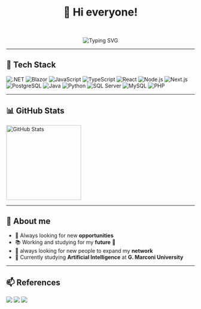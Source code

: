 <h1 align="center">👋 Hi everyone!</h1>
<br />
<p align="center">
  <img src="https://readme-typing-svg.herokuapp.com?font=Fira+Code&size=22&duration=3000&pause=1000&center=true&width=435&lines=Welcome+to+my+profile!;Look+around,+you+can+find+me...;Just+in+case..." alt="Typing SVG" />
</p>

---

## 🚀 Tech Stack

![.NET](https://img.shields.io/badge/-.NET-05122A?style=flat&logo=dotnet)
![Blazor](https://img.shields.io/badge/-Blazor-05122A?style=flat&logo=blazor)
![JavaScript](https://img.shields.io/badge/-JavaScript-05122A?style=flat&logo=javascript)
![TypeScript](https://img.shields.io/badge/-TypeScript-05122A?style=flat&logo=typescript)
![React](https://img.shields.io/badge/-React-05122A?style=flat&logo=react)
![Node.js](https://img.shields.io/badge/-Node.js-05122A?style=flat&logo=node.js)
![Next.js](https://img.shields.io/badge/-Next.js-05122A?style=flat&logo=next.js)
![PostgreSQL](https://img.shields.io/badge/-PostgreSQL-05122A?style=flat&logo=postgresql)
![Java](https://img.shields.io/badge/-Java-05122A?style=flat&logo=java&logoColor=orange)
![Python](https://img.shields.io/badge/-Python-05122A?style=flat&logo=python)
![SQL Server](https://img.shields.io/badge/-SQL%20Server-05122A?style=flat&logo=microsoft-sql-server)
![MySQL](https://img.shields.io/badge/-MySQL-05122A?style=flat&logo=mysql)
![PHP](https://img.shields.io/badge/-PHP-05122A?style=flat&logo=PHP)


---

## 📊 GitHub Stats

<div style="display:flex; flex-wrap:wrap; justify-content:left;">
  <img src="https://github-readme-stats.vercel.app/api?username=Matteo-stefaa&show_icons=true&theme=ambient_gradient&count_private=true" alt="GitHub Stats" height="200"/>
</div>

---

## 🧠 About me

- 🎯 Always looking for new **opportunities**
- 📚 Working and studying for my **future** 💪
- 🤝 always looking for new people to expand my **network**
- 🌱 Currently studying **Artificial Intelligence** at **G. Marconi University**

---

## 📫 References

<p align="left">
  <a href="mailto:matteo.stefani0101@gmail.com"><img src="https://img.shields.io/badge/-Email-333333?style=flat&logo=gmail&logoColor=white"/></a>
  <a href="https://www.linkedin.com/in/matteo-stefani-78aa4b17b/"><img src="https://img.shields.io/badge/-LinkedIn-0077B5?style=flat&logo=linkedin&logoColor=white"/></a>
  <a href="https://matteostefani.vercel.app/">
    <img src="https://img.shields.io/badge/-Sito_Web-000000?style=flat&logo=globe&logoColor=white"/>
  </a>
</p>
